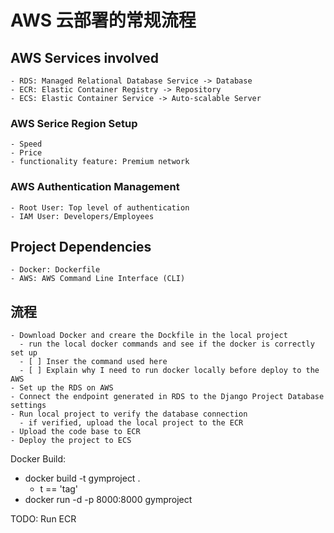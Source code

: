 # AWS 云部署的常规流程

## AWS Services involved

    - RDS: Managed Relational Database Service -> Database
    - ECR: Elastic Container Registry -> Repository
    - ECS: Elastic Container Service -> Auto-scalable Server

### AWS Serice Region Setup

    - Speed
    - Price
    - functionality feature: Premium network

### AWS Authentication Management

    - Root User: Top level of authentication
    - IAM User: Developers/Employees

## Project Dependencies

    - Docker: Dockerfile
    - AWS: AWS Command Line Interface (CLI)

## 流程

    - Download Docker and creare the Dockfile in the local project
      - run the local docker commands and see if the docker is correctly set up
      - [ ] Inser the command used here
      - [ ] Explain why I need to run docker locally before deploy to the AWS
    - Set up the RDS on AWS
    - Connect the endpoint generated in RDS to the Django Project Database settings
    - Run local project to verify the database connection
      - if verified, upload the local project to the ECR
    - Upload the code base to ECR
    - Deploy the project to ECS

Docker Build:

- docker build -t gymproject .
  - t == 'tag'
- docker run -d -p 8000:8000 gymproject

TODO: Run ECR
